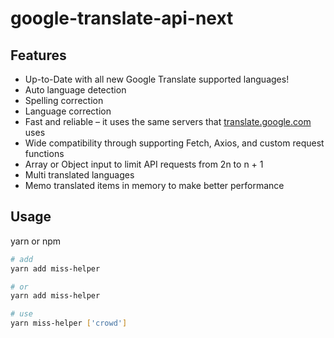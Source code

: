 # google-translate-api-next

## Features

- Up-to-Date with all new Google Translate supported languages!
- Auto language detection
- Spelling correction
- Language correction
- Fast and reliable – it uses the same servers that [translate.google.com](https://translate.google.com) uses
- Wide compatibility through supporting Fetch, Axios, and custom request functions
- Array or Object input to limit API requests from 2n to n + 1
- Multi translated languages
- Memo translated items in memory to make better performance

## Usage

yarn or npm

```bash
# add
yarn add miss-helper

# or
yarn add miss-helper

# use
yarn miss-helper ['crowd']

```
